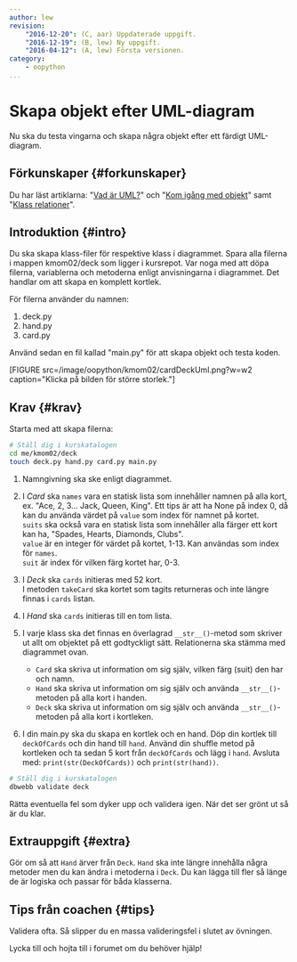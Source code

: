 ```yaml
---
author: lew
revision:
    "2016-12-20": (C, aar) Uppdaterade uppgift.
    "2016-12-19": (B, lew) Ny uppgift.
    "2016-04-12": (A, lew) Första versionen.
category:
    - oopython
...
```

Skapa objekt efter UML-diagram
===================================

Nu ska du testa vingarna och skapa några objekt efter ett färdigt UML-diagram.

<!--more-->


Förkunskaper {#forkunskaper}
-----------------------

Du har läst artiklarna: "[Vad är UML?](kunskap/vad-ar-uml)" och "[Kom igång med objekt](kunskap/kom-igang-med-objekt)" samt "[Klass relationer](kunskap/klass-relationer)".



Introduktion {#intro}
-----------------------

Du ska skapa klass-filer för respektive klass i diagrammet. Spara alla filerna i mappen kmom02/deck som ligger i kursrepot. Var noga med att döpa filerna, variablerna och metoderna enligt anvisningarna i diagrammet. Det handlar om att skapa en komplett kortlek.

För filerna använder du namnen:  
1. deck.py  
2. hand.py  
3. card.py    

Använd sedan en fil kallad "main.py" för att skapa objekt och testa koden.  

[FIGURE src=/image/oopython/kmom02/cardDeckUml.png?w=w2 caption="Klicka på bilden för större storlek."]


Krav {#krav}
-----------------------

Starta med att skapa filerna:

```bash
# Ställ dig i kurskatalogen
cd me/kmom02/deck
touch deck.py hand.py card.py main.py
```

1. Namngivning ska ske enligt diagrammet.

2. I *Card* ska `names` vara en statisk lista som innehåller namnen på alla kort, ex. "Ace, 2, 3... Jack, Queen, King". Ett tips är att ha None på index 0, då kan du använda värdet på `value` som index för namnet på kortet.  
`suits` ska också vara en statisk lista som innehåller alla färger ett kort kan ha, "Spades, Hearts, Diamonds, Clubs".  
`value` är en integer för värdet på kortet, 1-13. Kan användas som index för `names`.  
`suit` är index för vilken färg kortet har, 0-3.

3. I *Deck* ska `cards` initieras med 52 kort.  
I metoden `takeCard` ska kortet som tagits returneras och inte längre finnas i `cards` listan.

4. I *Hand* ska `cards` initieras till en tom lista.

5. I varje klass ska det finnas en överlagrad `__str__()`-metod som skriver ut allt om objektet på ett godtyckligt sätt. Relationerna ska stämma med diagrammet ovan.  
    * `Card` ska skriva ut information om sig själv, vilken färg (suit) den har och namn.  
    * `Hand` ska skriva ut information om sig själv och använda `__str__()`-metoden på alla kort i handen.  
    * `Deck` ska skriva ut information om sig själv och använda `__str__()`-metoden på alla kort i kortleken.  

6. I din main.py ska du skapa en kortlek och en hand. Döp din kortlek till `deckOfCards` och din hand till `hand`. Använd din shuffle metod på kortleken och ta sedan 5 kort från `deckOfCards` och lägg i `hand`. Avsluta med: `print(str(DeckOfCards))` och `print(str(hand))`.  

```bash
# Ställ dig i kurskatalogen
dbwebb validate deck
```

Rätta eventuella fel som dyker upp och validera igen. När det ser grönt ut så är du klar.



Extrauppgift {#extra}
-----------------------

Gör om så att `Hand` ärver från `Deck`. `Hand` ska inte längre innehålla några metoder men du kan ändra i metoderna i `Deck`. Du kan lägga till fler så länge de är logiska och passar för båda klasserna.



Tips från coachen {#tips}
-----------------------

Validera ofta. Så slipper du en massa valideringsfel i slutet av övningen.

Lycka till och hojta till i forumet om du behöver hjälp!
